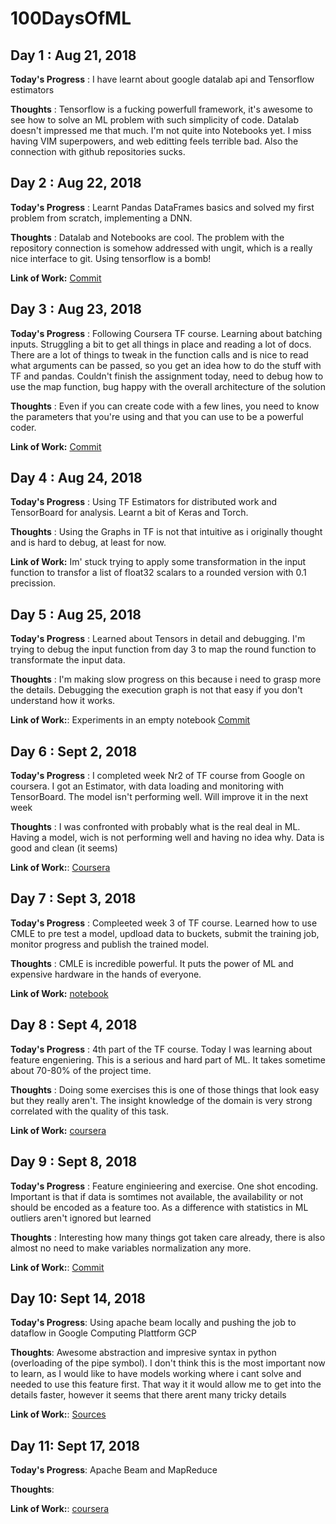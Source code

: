 # 100DaysOfML

## Day 1 : Aug 21, 2018

**Today's Progress** : I have learnt about google datalab api and Tensorflow
estimators

**Thoughts** : Tensorflow is a fucking powerfull framework, it's awesome to see
how to solve an ML problem with such simplicity of code. Datalab doesn't
impressed me that much. I'm not quite into Notebooks yet. I miss having VIM
superpowers, and web editting feels terrible bad. Also the connection with
github repositories sucks.


## Day 2 : Aug 22, 2018

**Today's Progress** : Learnt Pandas DataFrames basics and solved my first
problem from scratch, implementing a DNN.

**Thoughts** : Datalab and Notebooks are cool. The problem with the repository
connection is somehow addressed with ungit, which is a really nice interface to
git. Using tensorflow is a bomb!

**Link of Work:**
[Commit](https://github.com/mxlian/100DaysOfML/commit/af4e7157a741e5633b52a4d044afec8b646b5739)


## Day 3 : Aug 23, 2018

**Today's Progress** : Following Coursera TF course. Learning about batching
inputs. Struggling a bit to get all things in place and reading a lot of docs.
There are a lot of things to tweak in the function calls and is nice to read
what arguments can be passed, so you get an idea how to do the stuff with TF and
pandas. Couldn't finish the assignment today, need to debug how to use the map
function, bug happy with the overall architecture of the solution

**Thoughts** : Even if you can create code with a few lines, you need to know
the parameters that you're using and that you can use to be a powerful coder.

**Link of Work:**
[Commit](https://github.com/mxlian/100DaysOfML/commit/fa34ccc58be93e59525eb733d64a565d69a3b67e)


## Day 4 : Aug 24, 2018

**Today's Progress** :  Using TF Estimators for distributed work and TensorBoard
for analysis. Learnt a bit of Keras and Torch.

**Thoughts** : Using the Graphs in TF is not that intuitive as i originally
thought and is hard to debug, at least for now.

**Link of Work:** Im' stuck trying to apply some transformation in the input
function to transfor a list of float32 scalars to a rounded version with 0.1
precission.


## Day 5 : Aug 25, 2018

**Today's Progress** : Learned about Tensors in detail and debugging. I'm trying to debug the input function from day 3 to map the round function to transformate the input data.

**Thoughts** : I'm making slow progress on this because i need to grasp more the details. Debugging the execution graph is not that easy if you don't understand how it works.

**Link of Work:**: Experiments in an empty notebook [Commit](https://github.com/mxlian/100DaysOfML/commit/9d9c4e9c1745475f361082b1329a5daae0325b7f)


## Day 6 : Sept 2, 2018

**Today's Progress** : I completed week Nr2 of TF course from Google on coursera. I got an Estimator, with data loading and monitoring with TensorBoard. The model isn't performing well. Will improve it in the next week

**Thoughts** : I was confronted with probably what is the real deal in ML. Having a model, wich is not performing well and having no idea why. Data is good and clean (it seems)

**Link of Work:**: [Coursera](https://www.coursera.org/learn/intro-tensorflow/home/week/2)


## Day 7 : Sept 3, 2018

**Today's Progress** : Compleeted week 3 of TF course. Learned how to use CMLE to pre test a model, updload data to buckets, submit the training job, monitor progress and publish the trained model.

**Thoughts** : CMLE is incredible powerful. It puts the power of ML and expensive hardware in the hands of everyone.

**Link of Work:** [notebook](https://github.com/GoogleCloudPlatform/training-data-analyst/blob/master/courses/machine_learning/deepdive/03_tensorflow/e_cloudmle.ipynb)


## Day 8 : Sept 4, 2018

**Today's Progress** : 4th part of the TF course. Today I was learning about
feature engeniering. This is a serious and hard part of ML. It takes sometime
about 70-80% of the project time.

**Thoughts** : Doing some exercises this is one of those things that look easy
but they really aren't. The insight knowledge of the domain is very strong
correlated with the quality of this task.

**Link of Work:** [coursera](https://www.coursera.org/learn/feature-engineering/lecture/paE4Y/introduction-to-feature-engineering)


## Day 9 : Sept 8, 2018

**Today's Progress** : Feature enginieering and exercise. One shot encoding.
Important is that if data is somtimes not available, the availability or not
should be encoded as a feature too. As a difference with statistics in ML
outliers aren't ignored but learned

**Thoughts** : Interesting how many things got taken care already, there is also
almost no need to make variables normalization any more.

**Link of Work:**: [Commit](https://github.com/mxlian/100DaysOfML/commit/8f82ad0c508dbbd83e666f1345cd1b8cd31ec18b)


## Day 10: Sept 14, 2018

**Today's Progress**: Using apache beam locally and pushing the job to dataflow in Google Computing Plattform GCP

**Thoughts**: Awesome abstraction and impresive syntax in python (overloading of the pipe symbol). I don't think this is the most important now to learn, as I would like to have models working where i cant solve and needed to use this feature first. That way it it would allow me to get into the details faster, however it seems that there arent many tricky details

**Link of Work:**: [Sources](https://github.com/GoogleCloudPlatform/training-data-analyst/courses/data_analysis/lab2/python)


## Day 11: Sept 17, 2018

**Today's Progress**: Apache Beam and MapReduce

**Thoughts**: 

**Link of Work:**: [coursera](https://www.coursera.org/learn/feature-engineering/gradedLti/K7cCS/mapreduce-in-dataflow)


